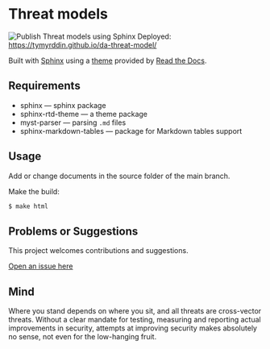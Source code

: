 # Threat models

![Publish Threat models using Sphinx](https://github.com/tymyrddin/threat-models/workflows/Publish%20Threat%20models%20using%20Sphinx/badge.svg?branch=main)
 Deployed: https://tymyrddin.github.io/da-threat-model/

Built with [Sphinx](https://www.sphinx-doc.org) using a [theme](https://github.com/readthedocs/sphinx_rtd_theme) provided
by [Read the Docs](https://readthedocs.org/).

## Requirements

* sphinx — sphinx package
* sphinx-rtd-theme — a theme package
* myst-parser — parsing `.md` files
* sphinx-markdown-tables — package for Markdown tables support

## Usage

Add or change documents in the source folder of the main branch.

Make the build:
```bash
$ make html
```


## Problems or Suggestions

This project welcomes contributions and suggestions. 

[Open an issue here](https://github.com/tymyrddin/threat-models/issues)

## Mind
Where you stand depends on where you sit, and all threats are cross-vector threats. Without a clear mandate for testing, measuring and reporting actual improvements in security, attempts at improving security makes absolutely no sense, not even for the low-hanging fruit.  

